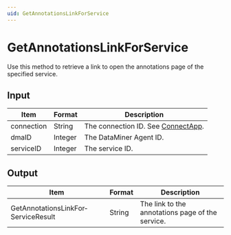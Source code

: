 ```yaml
---
uid: GetAnnotationsLinkForService
---
```


# GetAnnotationsLinkForService

Use this method to retrieve a link to open the annotations page of the specified service.

## Input

| Item       | Format  | Description                                          |
|------------|---------|------------------------------------------------------|
| connection | String  | The connection ID. See [ConnectApp](xref:ConnectApp). |
| dmaID      | Integer | The DataMiner Agent ID.                              |
| serviceID  | Integer | The service ID.                                      |

## Output

| Item                                | Format | Description                                      |
|-------------------------------------|--------|--------------------------------------------------|
| GetAnnotationsLinkFor­ServiceResult | String | The link to the annotations page of the service. |
